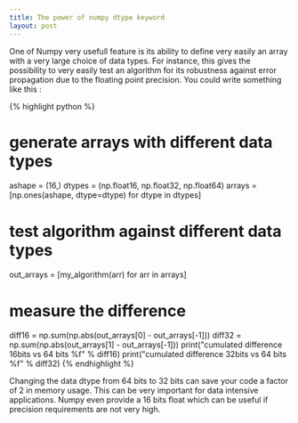 ```yaml
--- 
title: The power of numpy dtype keyword
layout: post
---
```


One of Numpy very usefull feature is its ability to define very easily
an array with a very large choice of data types. For instance, this
gives the possibility to very easily test an algorithm for its
robustness against error propagation due to the floating point
precision. You could write something like this :

{% highlight python %}
# generate arrays with different data types
ashape = (16,)
dtypes = (np.float16, np.float32, np.float64)
arrays = [np.ones(ashape, dtype=dtype) for dtype in dtypes]
# test algorithm against different data types
out_arrays = [my_algorithm(arr) for arr in arrays]
# measure the difference
diff16 = np.sum(np.abs(out_arrays[0] - out_arrays[-1]))
diff32 = np.sum(np.abs(out_arrays[1] - out_arrays[-1]))
print("cumulated difference 16bits vs 64 bits %f" % diff16)
print("cumulated difference 32bits vs 64 bits %f" % diff32)
{% endhighlight %}

Changing the data dtype from 64 bits to 32 bits can save your code a
factor of 2 in memory usage. This can be very important for data
intensive applications. Numpy even provide a 16 bits float which can
be useful if precision requirements are not very high.
